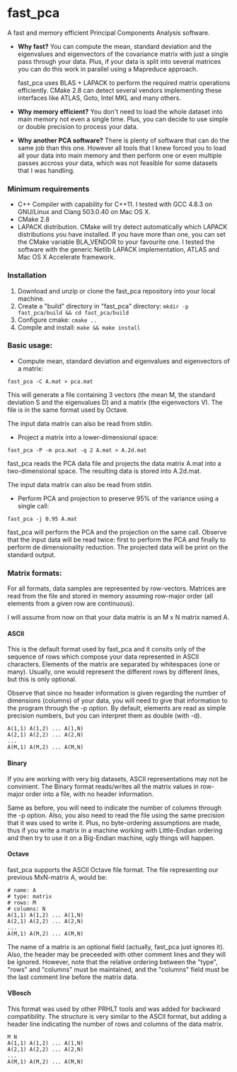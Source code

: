 fast_pca
========

A fast and memory efficient Principal Components Analysis software.

- **Why fast?**
  You can compute the mean, standard deviation and the eigenvalues and
  eigenvectors of the covariance matrix with just a single pass through
  your data. Plus, if your data is split into several matrices you
  can do this work in parallel using a Mapreduce approach.

  fast_pca uses BLAS + LAPACK to perform the required matrix operations
  efficiently. CMake 2.8 can detect several vendors implementing these
  interfaces like ATLAS, Goto, Intel MKL and many others.


- **Why memory efficient?**
  You don't need to load the whole dataset into main memory not even a
  single time. Plus, you can decide to use simple or double precision to
  process your data.


- **Why another PCA software?**
  There is plenty of software that can do the same job than this
  one. However all tools that I knew forced you to load all your data
  into main memory and then perform one or even multiple passes accross
  your data, which was not feasible for some datasets that I was handling.


### Minimum requirements
- C++ Compiler with capability for C++11. I tested with GCC 4.8.3 on
GNU/Linux and Clang 503.0.40 on Mac OS X.
- CMake 2.8
- LAPACK distribution. CMake will try detect automatically which LAPACK
distributions you have installed. If you have more than one, you can set
the CMake variable BLA_VENDOR to your favourite one. I tested the software
with the generic Netlib LAPACK implementation, ATLAS and
Mac OS X Accelerate framework.

### Installation
1. Download and unzip or clone the fast_pca repository into your
local machine.
2. Create a "build" directory in "fast_pca" directory:
```mkdir -p fast_pca/build && cd fast_pca/build```
3. Configure cmake:
```cmake ..```
4. Compile and install:
```make && make install```


### Basic usage:
- Compute mean, standard deviation and eigenvalues and eigenvectors of a
matrix:
```
fast_pca -C A.mat > pca.mat
```
This will generate a file containing 3 vectors (the mean M, the standard
deviation S and the eigenvalues D) and a matrix (the eigenvectors V). The
file is in the same format used by Octave.

The input data matrix can also be read from stdin.

- Project a matrix into a lower-dimensional space:
```
fast_pca -P -m pca.mat -q 2 A.mat > A.2d.mat
```
fast_pca reads the PCA data file and projects the data matrix A.mat into a
two-dimensional space. The resulting data is stored into A.2d.mat.

The input data matrix can also be read from stdin.

- Perform PCA and projection to preserve 95% of the variance using a
single call:
```
fast_pca -j 0.95 A.mat
```
fast_pca will perform the PCA and the projection on the same call.
Observe that the input data will be read twice: first to perform the PCA
and finally to perform de dimensionality reduction. The projected
data will be print on the standard output.


### Matrix formats:

For all formats, data samples are represented by row-vectors. Matrices are
read from the file and stored in memory assuming row-major order (all elements
from a given row are continuous).

I will assume from now on that your data matrix is an M x N matrix named A.

#### ASCII

This is the default format used by fast_pca and it consits only of the sequence
of rows which compose your data represented in ASCII characters. Elements of
the matrix are separated by whitespaces (one or many). Usually, one would
represent the different rows by different lines, but this is only optional.

Observe that since no header information is given regarding the number of
dimensions (columns) of your data, you will need to give that information
to the program through the -p option. By default, elements are read as
simple precision numbers, but you can interpret them as double (with -d).

```
A(1,1) A(1,2) ... A(1,N)
A(2,1) A(2,2) ... A(2,N)
...
A(M,1) A(M,2) ... A(M,N)
```

#### Binary

If you are working with very big datasets, ASCII representations may not be
convinient. The Binary format reads/writes all the matrix values in row-major
order into a file, with no header information.

Same as before, you will need to indicate the number of columns through the
-p option. Also, you also need to read the file using the same precision
that it was used to write it. Plus, no byte-ordering assumptions are made, thus
if you write a matrix in a machine working with Little-Endian ordering and then
try to use it on a Big-Endian machine, ugly things will happen.

#### Octave

fast_pca supports the ASCII Octave file format. The file representing our
previous MxN-matrix A, would be:

```
# name: A
# type: matrix
# rows: M
# columns: N
A(1,1) A(1,2) ... A(1,N)
A(2,1) A(2,2) ... A(2,N)
...
A(M,1) A(M,2) ... A(M,N)
```

The name of a matrix is an optional field (actually, fast_pca just ignores it).
Also, the header may be preceeded with other comment lines and they will be
ignored. However, note that the relative ordering between the "type", "rows"
and "columns" must be maintained, and the "columns" field must be the last
comment line before the matrix data.

#### VBosch

This format was used by other PRHLT tools and was added for backward
compatibility. The structure is very similar to the ASCII format, but adding
a header line indicating the number of rows and columns of the data matrix.

```
M N
A(1,1) A(1,2) ... A(1,N)
A(2,1) A(2,2) ... A(2,N)
...
A(M,1) A(M,2) ... A(M,N)
```